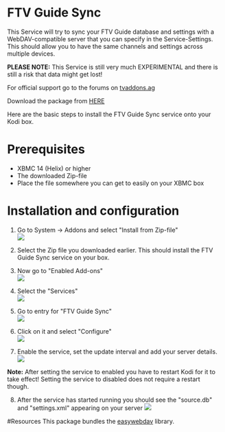 FTV Guide Sync
==============

This Service will try to sync your FTV Guide database and settings with a WebDAV-compatible server that you can specify in the Service-Settings. This should allow you to have the same channels and settings across multiple devices.

**PLEASE NOTE:** This Service is still very much EXPERIMENTAL and there is still a risk that data might get lost!

For official support go to the forums on [tvaddons.ag](http://forums.tvaddons.ag/threads/22837-RELEASE-FTV-Guide)

Download the package from [HERE](https://github.com/bluezed/script.ftvguide_sync/releases/download/0.1.0/script.ftvguide_sync.zip)


Here are the basic steps to install the FTV Guide Sync service onto your Kodi box.

# Prerequisites
* XBMC 14 (Helix) or higher
* The downloaded Zip-file
* Place the file somewhere you can get to easily on your XBMC box

# Installation and configuration
1. Go to System -> Addons and select "Install from Zip-file"                                          
 ![](http://s19.postimg.org/hqhlmyf6r/step01.png)

2. Select the Zip file you downloaded earlier. This should install the FTV Guide Sync service on your box.

3. Now go to "Enabled Add-ons"                                                                     
 ![](http://s19.postimg.org/4cflbfvj7/sync_step1.png)

4. Select the "Services"                                                                     
 ![](http://s19.postimg.org/hfb7uplr7/sync_step2.png)

5. Go to entry for "FTV Guide Sync"                                                                              
![](http://s19.postimg.org/mo1neuesj/sync_step3.png)

6. Click on it and select "Configure"                                                                        
 ![](http://s19.postimg.org/ro3p0j9sz/sync_step4.png)

7. Enable the service, set the update interval and add your server details.                                    
 ![](http://s19.postimg.org/q1ehfaxr7/sync_step5.png)

**Note:** After setting the service to enabled you have to restart Kodi for it to take effect!
Setting the service to disabled does not require a restart though.

8. After the service has started running you should see the "source.db" and "settings.xml" appearing on your server
 ![](http://s19.postimg.org/wdtmp50tf/sync_step6.png)

#Resources
This package bundles the [easywebdav](https://github.com/amnong/easywebdav) library.


